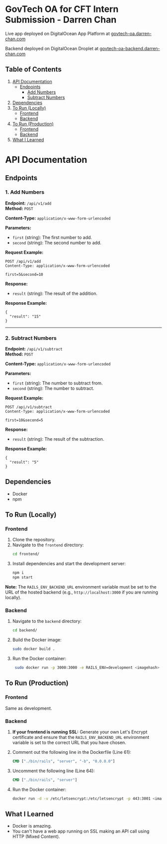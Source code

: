 # GovTech OA for CFT Intern Submission - Darren Chan

Live app deployed on DigitalOcean App Platform at 
[govtech-oa.darren-chan.com](https://govtech-oa.darren-chan.com)  

Backend deployed on DigitalOcean Droplet at 
[govtech-oa-backend.darren-chan.com](https://govtech-oa-backend.darren-chan.com)

## Table of Contents
1. [API Documentation](#api-documentation)
   - [Endpoints](#endpoints)
     - [Add Numbers](#1-add-numbers)
     - [Subtract Numbers](#2-subtract-numbers)
2. [Dependencies](#dependencies)
3. [To Run (Locally)](#to-run-locally)
   - [Frontend](#frontend)
   - [Backend](#backend)
4. [To Run (Production)](#to-run-production)
   - [Frontend](#frontend-1)
   - [Backend](#backend-1)
5. [What I Learned](#what-i-learned)


# API Documentation

## Endpoints

### 1. Add Numbers

**Endpoint:** `/api/v1/add`  
**Method:** `POST`  

**Content-Type:** `application/x-www-form-urlencoded`  

**Parameters:**
- `first` (string): The first number to add.
- `second` (string): The second number to add.

**Request Example:**
```
POST /api/v1/add
Content-Type: application/x-www-form-urlencoded

first=5&second=10
```

**Response:**
- `result` (string): The result of the addition.

**Response Example:**
```
{
  "result": "15"
}
```

---

### 2. Subtract Numbers

**Endpoint:** `/api/v1/subtract`  
**Method:** `POST`  

**Content-Type:** `application/x-www-form-urlencoded`  

**Parameters:**
- `first` (string): The number to subtract from.
- `second` (string): The number to subtract.

**Request Example:**
```
POST /api/v1/subtract
Content-Type: application/x-www-form-urlencoded

first=10&second=5
```

**Response:**
- `result` (string): The result of the subtraction.

**Response Example:**
```
{
  "result": "5"
}
```
## Dependencies
- Docker
- npm

## To Run (Locally)

### Frontend
1. Clone the repository.
2. Navigate to the `frontend` directory:
    ```bash
    cd frontend/
    ```
3. Install dependencies and start the development server:
    ```bash
    npm i
    npm start
    ```

**Note:** The `RAILS_ENV_BACKEND_URL` environment variable must be set to the URL of the hosted backend (e.g., `http://localhost:3000` if you are running locally).

### Backend
1. Navigate to the `backend` directory:

    ```bash
    cd backend/
    ```
3. Build the Docker image:

    ```bash
    sudo docker build .
    ```
4. Run the Docker container:

   ```bash
    sudo docker run -p 3000:3000 -e RAILS_ENV=development <imagehash>
    ```

## To Run (Production)

### Frontend
Same as development.

### Backend
1. **If your frontend is running SSL:** Generate your own Let's Encrypt certificate and ensure that the `RAILS_ENV_BACKEND_URL` environment variable is set to the correct URL that you have chosen.

2. Comment out the following line in the Dockerfile (Line 61):
    ```Dockerfile
    CMD ["./bin/rails", "server", "-b", "0.0.0.0"]
    ```

3. Uncomment the following line (Line 64):
    ```Dockerfile
    CMD ["./bin/rails", "server"]
    ```

4. Run the Docker container:
    ```bash
    docker run -d -v /etc/letsencrypt:/etc/letsencrypt -p 443:3001 <image hash here>
    ```

## What I Learned
- Docker is amazing.
- You can't have a web app running on SSL making an API call using HTTP (Mixed Content).

